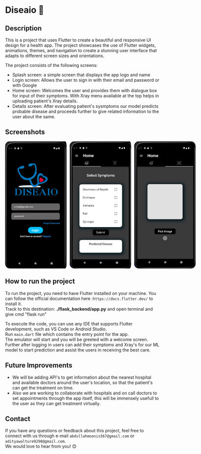 # Diseaio 📱

## Description
This is a project that uses Flutter to create a beautiful and responsive UI design for a health app. The project showcases the use of Flutter widgets, animations, themes, and navigation to create a stunning user interface that adapts to different screen sizes and orientations.

The project consists of the following screens:

- Splash screen: a simple screen that displays the app logo and name
- Login screen: Allows the user to sign in with their email and password or with Google
- Home screen: Welcomes the user and provides them with dialogue box for input of their symptoms. With Xray menu available at the top helps in uploading patient's Xray details.
- Details screen: After evaluating patient's sysmptoms our model predicts probable disease and proceeds further to give related information to the user about the same.


## Screenshots
<div style="display: flex; justify-content: space-evenly;">
    <img src="./assets/screenshots/Screenshot 2023-05-15 143344.png" alt="Screenshot 1" style="width: 200px; height: auto; border-radius: 15px; padding-right: 10px;">
    <img src="./assets/screenshots/Screenshot 2023-05-15 143516.png" alt="Screenshot 2" style="width: 200px; height: auto; border-radius: 15px; padding-right: 10px;">
    <img src="./assets/screenshots/Screenshot 2023-05-15 143535.png" alt="Screenshot 3" style="width: 200px; height: auto; border-radius: 15px;">
</div>

## How to run the project
To run the project, you need to have Flutter installed on your machine. You can follow the official documentation here :`https://docs.flutter.dev/` to install it.<br>
Track to this destination: **./flask_backend/app.py** and 
open terminal and give cmd "flask run"

To execute the code, you can use any IDE that supports Flutter development, such as VS Code or Android Studio.<br>
Run `main.dart` file which contains the entry point for the app. <br>
The emulator will start and you will be greeted with a welcome screen. Further after logging in users can add their symptoms and Xray's for our ML model to start prediction and assist the users in receiving the best care.<br>


## Future Improvements
- We will be adding API's to get information about the nearest hospital and available doctors around the user's location, so that the patient's can get the treatment on time.<br>
- Also we are working to collaborate with hospitals and on call doctors to set appointments through the app itself, this will be immensely usefull to the user as they can get treatment virtually.

## Contact
If you have any questions or feedback about this project, feel free to connect with us through e-mail `abdullahmoonis567@gmail.com` or `adityawalture9298@gmail.com`.<br>
We would love to hear from you! 😊
